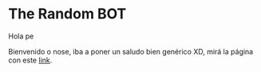 # The Random BOT
Hola pe

Bienvenido o nose, iba a poner un saludo bien genérico XD, mirá la página con este [link](https://galaxym4.github.io/therandombot-web/).
